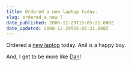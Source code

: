 ```yaml
---
title: Ordered a new laptop today.
slug: ordered_a_new_l
date_published: 2000-12-29T15:05:21.000Z
date_updated: 2000-12-29T15:05:21.000Z
---
```


Ordered a [new laptop](http://www.dell.com/us/en/dhs/products/model_inspn_3_inspn_3800.htm#tabtop) today. Anil is a happy boy.

And, I get to be more like [Dan](http://www.wwa.com/~dhartung/weblog/archive/2000_11_26_index.html#1481679)!
